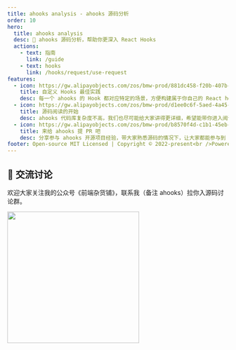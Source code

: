 ```yaml
---
title: ahooks analysis - ahooks 源码分析
order: 10
hero:
  title: ahooks analysis
  desc: 📖 ahooks 源码分析，帮助你更深入 React Hooks
  actions:
    - text: 指南
      link: /guide
    - text: hooks
      link: /hooks/request/use-request
features:
  - icon: https://gw.alipayobjects.com/zos/bmw-prod/881dc458-f20b-407b-947a-95104b5ec82b/k79dm8ih_w144_h144.png
    title: 自定义 Hooks 最佳实践
    desc: 每一个 ahooks 的 Hook 都对应特定的场景，方便构建属于你自己的 React hooks 工具库
  - icon: https://gw.alipayobjects.com/zos/bmw-prod/d1ee0c6f-5aed-4a45-a507-339a4bfe076c/k7bjsocq_w144_h144.png
    title: 源码阅读的开始
    desc: ahooks 代码库复杂度不高，我们也尽可能给大家讲得更详细，希望能带你进入阅读源码的世界
  - icon: https://gw.alipayobjects.com/zos/bmw-prod/b8570f4d-c1b1-45eb-a1da-abff53159967/kj9t990h_w144_h144.png
    title: 来给 ahooks 提 PR 吧
    desc: 分享参与 ahooks 开源项目经验，带大家熟悉源码的情况下，让大家都能参与到 ahooks 开源中
footer: Open-source MIT Licensed | Copyright © 2022-present<br />Powered by self
---
```


## 👥 交流讨论

欢迎大家关注我的公众号《前端杂货铺》，联系我（备注 ahooks）拉你入源码讨论群。

<img src="https://user-images.githubusercontent.com/20135760/183246032-4b1c5fc6-a8b9-4567-bad4-cf47dceb5dd9.jpg" width="300" />
